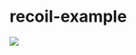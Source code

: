 # recoil-example
 
[![](https://www.dropbox.com/s/vhr2bmayn4n51by/Screen%20Shot%202022-09-22%20at%202.20.49%20PM.png?dl=0&raw=1)](https://github.com/user/repository/subscription)
